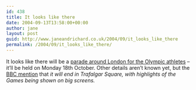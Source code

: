 ```yaml
---
id: 438
title: It looks like there
date: 2004-09-13T13:58:00+00:00
author: jane
layout: post
guid: http://www.janeandrichard.co.uk/2004/09/it_looks_like_there
permalink: /2004/09/it_looks_like_there/
---
```

It looks like there will be a [parade around London for the Olympic athletes](http://www.olympics.org.uk/press/pressdetail.asp?boa_press_id=383) &#8211; it&#8217;ll be held on Monday 18th October. Other details aren&#8217;t known yet, but the [BBC mention](http://news.bbc.co.uk/sport1/hi/front_page/3652118.stm) that _it will end in Trafalgar Square, with highlights of the Games being shown on big screens._
